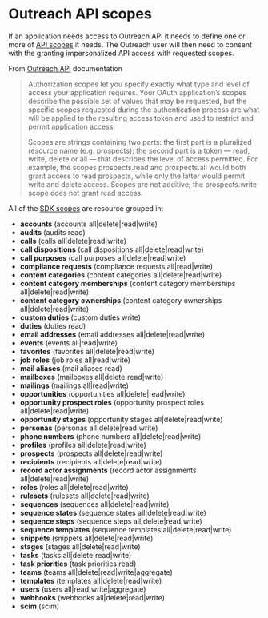 <!-- omit in toc -->

# Outreach API scopes

If an application needs access to Outreach API it needs to define one or more of
[API scopes](https://api.outreach.io/api/v2/docs#authorization) it needs. The Outreach user will then need to consent
with the granting impersonalized API access with requested scopes.

From [Outreach API](https://api.outreach.io/api/v2/docs#authorization) documentation

> Authorization scopes let you specify exactly what type and level of access your application requires. Your OAuth
> application’s scopes describe the possible set of values that may be requested, but the specific scopes requested
> during the authentication process are what will be applied to the resulting access token and used to restrict and
> permit application access.
>
> Scopes are strings containing two parts: the first part is a pluralized resource name (e.g. prospects); the second
> part is a token — read, write, delete or all — that describes the level of access permitted. For example, the scopes
> prospects.read and prospects.all would both grant access to read prospects, while only the latter would permit write
> and delete access. Scopes are not additive; the prospects.write scope does not grant read access.

All of the [SDK scopes](../src/manifest/api/Scopes.ts) are resource grouped in:

- **accounts** (accounts all|delete|read|write)
- **audits** (audits read)
- **calls** (calls all|delete|read|write)
- **call dispositions** (call dispositions all|delete|read|write)
- **call purposes** (call purposes all|delete|read|write)
- **compliance requests** (compliance requests all|read|write)
- **content categories** (content categories all|delete|read|write)
- **content category memberships** (content category memberships all|delete|read|write)
- **content category ownerships** (content category ownerships all|delete|read|write)
- **custom duties** (custom duties write)
- **duties** (duties read)
- **email addresses** (email addresses all|delete|read|write)
- **events** (events all|read|write)
- **favorites** (favorites all|delete|read|write)
- **job roles** (job roles all|read|write)
- **mail aliases** (mail aliases read)
- **mailboxes** (mailboxes all|delete|read|write)
- **mailings** (mailings all|read|write)
- **opportunities** (opportunities all|delete|read|write)
- **opportunity prospect roles** (opportunity prospect roles all|delete|read|write)
- **opportunity stages** (opportunity stages all|delete|read|write)
- **personas** (personas all|delete|read|write)
- **phone numbers** (phone numbers all|delete|read|write)
- **profiles** (profiles all|delete|read|write)
- **prospects** (prospects all|delete|read|write)
- **recipients** (recipients all|delete|read|write)
- **record actor assignments** (record actor assignments all|delete|read|write)
- **roles** (roles all|delete|read|write)
- **rulesets** (rulesets all|delete|read|write)
- **sequences** (sequences all|delete|read|write)
- **sequence states** (sequence states all|delete|read|write)
- **sequence steps** (sequence steps all|delete|read|write)
- **sequence templates** (sequence templates all|delete|read|write)
- **snippets** (snippets all|delete|read|write)
- **stages** (stages all|delete|read|write)
- **tasks** (tasks all|delete|read|write)
- **task priorities** (task priorities read)
- **teams** (teams all|delete|read|write|aggregate)
- **templates** (templates all|delete|read|write)
- **users** (users all|read|write|aggregate)
- **webhooks** (webhooks all|delete|read|write)
- **scim** (scim)
